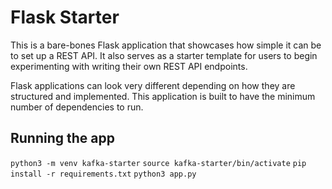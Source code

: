 # Flask Starter
This is a bare-bones Flask application that showcases how simple it can be to set up a REST API. It also serves as a starter template for users to begin experimenting with writing their own REST API endpoints.

Flask applications can look very different depending on how they are structured and implemented. This application is built to have the minimum number of dependencies to run.

## Running the app
`python3 -m venv kafka-starter`
`source kafka-starter/bin/activate`
`pip install -r requirements.txt`
`python3 app.py`